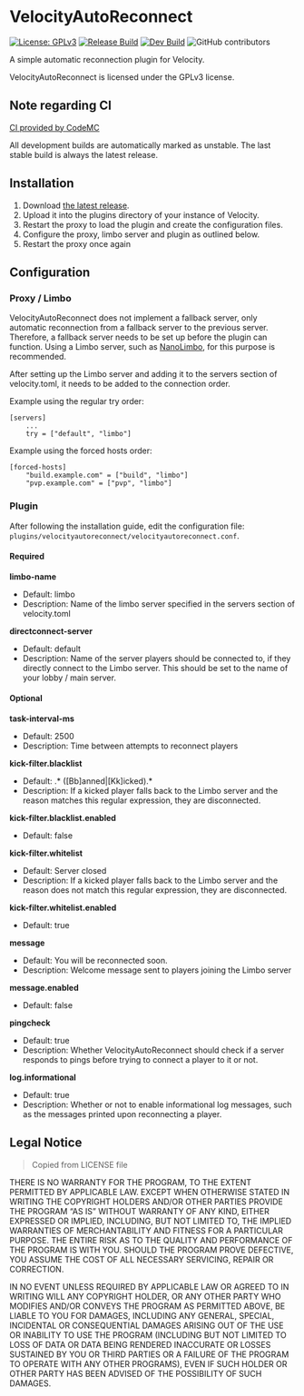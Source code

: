 # VelocityAutoReconnect
[![License: GPLv3](https://img.shields.io/badge/License-GPLv3-brightgreen)](https://github.com/flori4nk/VelocityAutoReconnect/blob/master/LICENSE)
[![Release Build](https://img.shields.io/badge/Download-latest%20release-brightgreen)](https://ci.codemc.io/job/flori4nk/job/VelocityAutoReconnect/lastStableBuild/)
[![Dev Build](https://img.shields.io/badge/Download-latest%20snapshot-yellow)](https://ci.codemc.io/job/flori4nk/job/VelocityAutoReconnect/lastBuild/)
![GitHub contributors](https://img.shields.io/github/contributors/flori4nk/VelocityAutoReconnect?color=brightgreen)

A simple automatic reconnection plugin for Velocity.

VelocityAutoReconnect is licensed under the GPLv3 license.

## Note regarding CI
[CI provided by CodeMC](https://ci.codemc.io/job/flori4nk/job/VelocityAutoReconnect/)

All development builds are automatically marked as unstable.
The last stable build is always the latest release.

## Installation
1. Download [the latest release](https://ci.codemc.io/job/flori4nk/job/VelocityAutoReconnect/lastStableBuild/).
1. Upload it into the plugins directory of your instance of Velocity.
1. Restart the proxy to load the plugin and create the configuration files.
1. Configure the proxy, limbo server and plugin as outlined below.
1. Restart the proxy once again

## Configuration
### Proxy / Limbo
VelocityAutoReconnect does not implement a fallback server, only automatic reconnection from a fallback server to the previous server.
Therefore, a fallback server needs to be set up before the plugin can function. 
Using a Limbo server, such as [NanoLimbo](https://www.spigotmc.org/resources/nanolimbo.86198/), for this purpose is recommended.

After setting up the Limbo server and adding it to the servers section of velocity.toml, it needs to be added to the connection order.

Example using the regular try order:
```
[servers]
	...
	try = ["default", "limbo"]
```

Example using the forced hosts order:
```
[forced-hosts]
	"build.example.com" = ["build", "limbo"]
	"pvp.example.com" = ["pvp", "limbo"]
```

### Plugin
After following the installation guide, edit the configuration file: ``plugins/velocityautoreconnect/velocityautoreconnect.conf``.
#### Required
**limbo-name**
* Default: limbo
* Description: Name of the limbo server specified in the servers section of velocity.toml

**directconnect-server**
* Default: default
* Description: Name of the server players should be connected to, if they directly connect to the Limbo server. This should be set to the name of your lobby / main server.

#### Optional
**task-interval-ms**
* Default: 2500
* Description: Time between attempts to reconnect players

**kick-filter.blacklist**
* Default: .* ([Bb]anned|[Kk]icked).*
* Description: If a kicked player falls back to the Limbo server and the reason matches this regular expression, they are disconnected.

**kick-filter.blacklist.enabled**
* Default: false

**kick-filter.whitelist**
* Default: Server closed
* Description: If a kicked player falls back to the Limbo server and the reason does not match this regular expression, they are disconnected.

**kick-filter.whitelist.enabled**
* Default: true

**message**
* Default: You will be reconnected soon.
* Description: Welcome message sent to players joining the Limbo server

**message.enabled**
* Default: false

**pingcheck**
* Default: true
* Description: Whether VelocityAutoReconnect should check if a server responds to pings before trying to connect a player to it or not.

**log.informational**
* Default: true
* Description: Whether or not to enable informational log messages, such as the messages printed upon reconnecting a player.

## Legal Notice
> Copied from LICENSE file

THERE IS NO WARRANTY FOR THE PROGRAM, TO THE EXTENT PERMITTED BY APPLICABLE LAW. EXCEPT WHEN OTHERWISE STATED IN WRITING THE COPYRIGHT HOLDERS AND/OR OTHER PARTIES PROVIDE THE PROGRAM “AS IS” WITHOUT WARRANTY OF ANY KIND, EITHER EXPRESSED OR IMPLIED, INCLUDING, BUT NOT LIMITED TO, THE IMPLIED WARRANTIES OF MERCHANTABILITY AND FITNESS FOR A PARTICULAR PURPOSE. THE ENTIRE RISK AS TO THE QUALITY AND PERFORMANCE OF THE PROGRAM IS WITH YOU. SHOULD THE PROGRAM PROVE DEFECTIVE, YOU ASSUME THE COST OF ALL NECESSARY SERVICING, REPAIR OR CORRECTION.

IN NO EVENT UNLESS REQUIRED BY APPLICABLE LAW OR AGREED TO IN WRITING WILL ANY COPYRIGHT HOLDER, OR ANY OTHER PARTY WHO MODIFIES AND/OR CONVEYS THE PROGRAM AS PERMITTED ABOVE, BE LIABLE TO YOU FOR DAMAGES, INCLUDING ANY GENERAL, SPECIAL, INCIDENTAL OR CONSEQUENTIAL DAMAGES ARISING OUT OF THE USE OR INABILITY TO USE THE PROGRAM (INCLUDING BUT NOT LIMITED TO LOSS OF DATA OR DATA BEING RENDERED INACCURATE OR LOSSES SUSTAINED BY YOU OR THIRD PARTIES OR A FAILURE OF THE PROGRAM TO OPERATE WITH ANY OTHER PROGRAMS), EVEN IF SUCH HOLDER OR OTHER PARTY HAS BEEN ADVISED OF THE POSSIBILITY OF SUCH DAMAGES.
